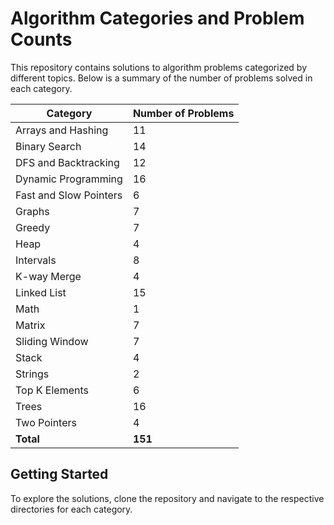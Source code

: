 # Algorithm Categories and Problem Counts

This repository contains solutions to algorithm problems categorized by different topics. Below is a summary of the number of problems solved in each category.

| Category             | Number of Problems |
|----------------------|--------------------|
| Arrays and Hashing   | 11                 |
| Binary Search        | 14                 |
| DFS and Backtracking | 12                 |
| Dynamic Programming  | 16                 |
| Fast and Slow Pointers | 6               |
| Graphs               | 7                  |
| Greedy               | 7                  |
| Heap                 | 4                  |
| Intervals            | 8                  |
| K-way Merge          | 4                  |
| Linked List          | 15                 |
| Math                 | 1                  |
| Matrix               | 7                  |
| Sliding Window       | 7                  |
| Stack                | 4                  |
| Strings              | 2                  |
| Top K Elements       | 6                  |
| Trees                | 16                 |
| Two Pointers         | 4                  |
| **Total**            | **151**            |

## Getting Started

To explore the solutions, clone the repository and navigate to the respective directories for each category.
